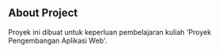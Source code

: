 ## About Project

Proyek ini dibuat untuk keperluan pembelajaran kuliah 'Proyek Pengembangan Aplikasi Web'.